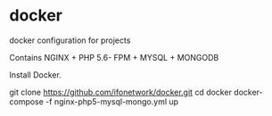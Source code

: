 # docker
docker configuration for projects

Contains 
NGINX +  PHP 5.6- FPM +  MYSQL + MONGODB

Install Docker.

git  clone https://github.com/ifonetwork/docker.git
cd docker
docker-compose -f nginx-php5-mysql-mongo.yml up
